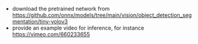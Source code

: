 - download the pretrained network from https://github.com/onnx/models/tree/main/vision/object_detection_segmentation/tiny-yolov3
- provide an example video for inference, for instance https://vimeo.com/660233655